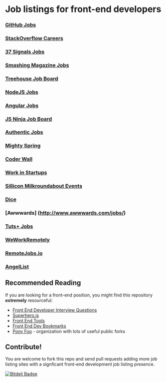 # Job listings for front-end developers

### [GitHub Jobs](https://jobs.github.com/)

### [StackOverflow Careers](http://careers.stackoverflow.com/)

### [37 Signals Jobs](http://jobs.37signals.com/jobs)

### [Smashing Magazine Jobs](http://jobs.smashingmagazine.com/)

### [Treehouse Job Board](http://teamtreehouse.com/jobs)

### [NodeJS Jobs](http://jobs.nodejs.org/)

### [Angular Jobs](http://www.angularjobs.com/)

### [JS Ninja Job Board](http://jobs.jsninja.com/)

### [Authentic Jobs](http://www.authenticjobs.com/)

### [Mighty Spring](http://www.mightyspring.com/)

### [Coder Wall](https://coderwall.com/jobs)

### [Work in Startups](http://workinstartups.com/)

### [Sillicon Milkroundabout Events](http://siliconmilkroundabout.com/)

### [Dice](http://www.dice.com/)

### [Awwwards] (http://www.awwwards.com/jobs/)

### [Tuts+ Jobs](https://jobs.tutsplus.com/)

### [WeWorkRemotely](https://weworkremotely.com/)

### [RemoteJobs.io](http://remotejobs.io/)

### [AngelList](https://angel.co/jobs)

## Recommended Reading

If you are looking for a front-end position, you might find this repository **extremely** resourceful:

- [Front End Developer Interview Questions](https://github.com/ponyfoo/Front-end-Developer-Interview-Questions)
- [Superhero.js](http://superherojs.com)
- [Front End Tools](https://github.com/ponyfoo/frontend-tools)
- [Front End Dev Bookmarks](https://github.com/ponyfoo/frontend-dev-bookmarks)
- [Pony Foo](https://github.com/ponyfoo) - organization with lots of useful public forks

## Contribute!

You are welcome to fork this repo and send pull requests adding more job listing sites with a signficant front-end development job listing presence.

[![Bitdeli Badge](https://d2weczhvl823v0.cloudfront.net/bevacqua/frontend-job-listings/trend.png)](https://bitdeli.com/free "Bitdeli Badge")
